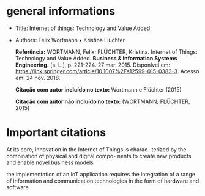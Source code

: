 # general informations

* Title: Internet of things: Technology and Value Added

* Authors: Felix Wortmann • Kristina Flüchter

	**Referência:**   WORTMANN, Felix; FLÜCHTER, Kristina. Internet of Things: Technology and Value Added. **Business & Information Systems Engineering.** [s.  L.], p. 221-224. 27 mar. 2015.  Disponível em:  <https://link.springer.com/article/10.1007%2Fs12599-015-0383-3>.  Acesso em: 24 nov. 2018.

	**Citação com autor incluído no texto:**   Wortmann e Flüchter  (2015)

	**Citação com autor não incluído no texto:**   (WORTMANN; FLÜCHTER, 2015)



# Important citations

At its core, innovation in the Internet of Things is charac-
terized by the combination of physical and digital compo-
nents to create new products and enable novel business
models



 the implementation
of an IoT application requires the integration of a range of
information and communication technologies in the form
of hardware and software